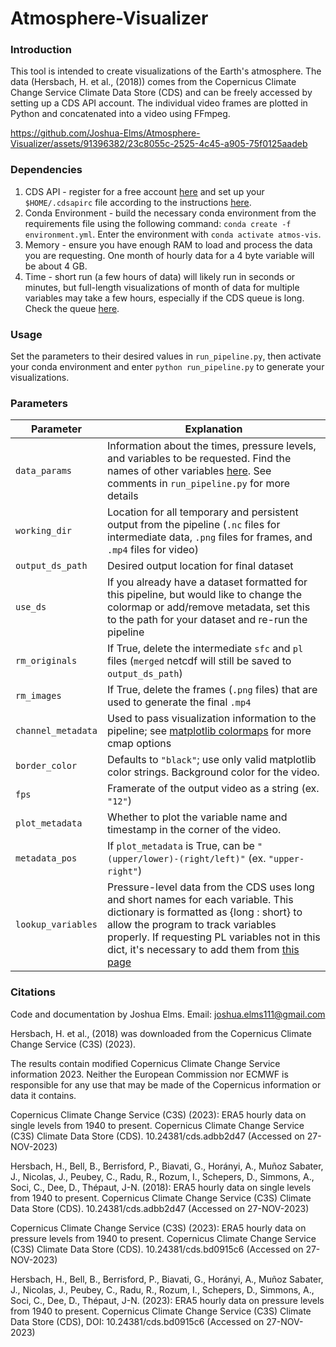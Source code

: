 # Atmosphere-Visualizer

### Introduction
This tool is intended to create visualizations of the Earth's atmosphere. The data (Hersbach, H. et al., (2018)) comes from the Copernicus Climate Change Service Climate Data Store (CDS) and can be freely accessed by setting up a CDS API account. The individual video frames are plotted in Python and concatenated into a video using FFmpeg.

https://github.com/Joshua-Elms/Atmosphere-Visualizer/assets/91396382/23c8055c-2525-4c45-a905-75f0125aadeb

### Dependencies

1. CDS API - register for a free account [here](https://cds.climate.copernicus.eu/user/register?destination=%2F%23!%2Fhome) and set up your `$HOME/.cdsapirc` file according to the instructions [here](https://cds.climate.copernicus.eu/api-how-to).
2. Conda Environment - build the necessary conda environment from the requirements file using the following command: `conda create -f environment.yml`. Enter the environment with `conda activate atmos-vis`.
3. Memory - ensure you have enough RAM to load and process the data you are requesting. One month of hourly data for a 4 byte variable will be about 4 GB.
4. Time - short run (a few hours of data) will likely run in seconds or minutes, but full-length visualizations of month of data for multiple variables may take a few hours, especially if the CDS queue is long. Check the queue [here](https://cds.climate.copernicus.eu/live/queue).

### Usage

Set the parameters to their desired values in `run_pipeline.py`, then activate your conda environment and enter `python run_pipeline.py` to generate your visualizations.

### Parameters

| Parameter          | Explanation                                                                                                                                                                                                                                                                                                                                                                            |
|--------------------|----------------------------------------------------------------------------------------------------------------------------------------------------------------------------------------------------------------------------------------------------------------------------------------------------------------------------------------------------------------------------------------|
| `data_params`      | Information about the times, pressure levels, and variables to be requested. Find the names of other variables [here](https://confluence.ecmwf.int/display/CKB/ERA5%3A+data+documentation#heading-Table9pressurelevelparametersinstantaneous). See comments in `run_pipeline.py` for more details                                                                                                                                                                                                                                                        |
| `working_dir`      | Location for all temporary and persistent output from the pipeline (`.nc` files for intermediate data, `.png` files for frames, and `.mp4` files for video)                                                                                                                                                                                                                            |
| `output_ds_path`   | Desired output location for final dataset                                                                                                                                                                                                                                                                                                                                              |
| `use_ds`           | If you already have a dataset formatted for this pipeline, but would like to change the colormap or add/remove metadata, set this to the path for your dataset and re-run the pipeline                                                                                                                                                                                                 |
| `rm_originals`     | If True, delete the intermediate `sfc` and `pl` files (`merged` netcdf will still be saved to `output_ds_path`)                                                                                                                                                                                                                                                                        |
| `rm_images`        | If True, delete the frames (`.png` files) that are used to generate the final `.mp4`                                                                                                                                                                                                                                                                                                   |
| `channel_metadata` | Used to pass visualization information to the pipeline; see [matplotlib colormaps](https://matplotlib.org/stable/users/explain/colors/colormaps.html) for more cmap options                                                                                                                                                                                                            |
| `border_color`     | Defaults to `"black"`; use only valid matplotlib color strings. Background color for the video.                                                                                                                                                                                                                                                                                        |
| `fps`              | Framerate of the output video as a string (ex. `"12"`)                                                                                                                                                                                                                                                                                                                                 |
| `plot_metadata`    | Whether to plot the variable name and timestamp in the corner of the video.                                                                                                                                                                                                                                                                                                            |
| `metadata_pos`     | If `plot_metadata` is True, can be `"(upper/lower)-(right/left)"` (ex. `"upper-right"`)                                                                                                                                                                                                                                                                                                |
| `lookup_variables` | Pressure-level data from the CDS uses long and short names for each variable. This dictionary is formatted as {long : short} to allow the program to track variables properly. If requesting PL variables not in this dict, it's necessary to add them from [this page](https://confluence.ecmwf.int/display/CKB/ERA5%3A+data+documentation#heading-Table9pressurelevelparametersinstantaneous) |


### Citations

Code and documentation by Joshua Elms. Email: joshua.elms111@gmail.com

Hersbach, H. et al., (2018) was downloaded from the Copernicus Climate Change Service (C3S) (2023).

The results contain modified Copernicus Climate Change Service information 2023. Neither the European Commission nor ECMWF is responsible for any use that may be made of the Copernicus information or data it contains.

Copernicus Climate Change Service (C3S) (2023): ERA5 hourly data on single levels from 1940 to present. Copernicus Climate Change Service (C3S) Climate Data Store (CDS). 10.24381/cds.adbb2d47 (Accessed on 27-NOV-2023)

Hersbach, H., Bell, B., Berrisford, P., Biavati, G., Horányi, A., Muñoz Sabater, J., Nicolas, J., Peubey, C., Radu, R., Rozum, I., Schepers, D., Simmons, A., Soci, C., Dee, D., Thépaut, J-N. (2018): ERA5 hourly data on single levels from 1940 to present. Copernicus Climate Change Service (C3S) Climate Data Store (CDS). 10.24381/cds.adbb2d47 (Accessed on 27-NOV-2023)

Copernicus Climate Change Service (C3S) (2023): ERA5 hourly data on pressure levels from 1940 to present. Copernicus Climate Change Service (C3S) Climate Data Store (CDS). 10.24381/cds.bd0915c6 (Accessed on 27-NOV-2023)

Hersbach, H., Bell, B., Berrisford, P., Biavati, G., Horányi, A., Muñoz Sabater, J., Nicolas, J., Peubey, C., Radu, R., Rozum, I., Schepers, D., Simmons, A., Soci, C., Dee, D., Thépaut, J-N. (2023): ERA5 hourly data on pressure levels from 1940 to present. Copernicus Climate Change Service (C3S) Climate Data Store (CDS), DOI: 10.24381/cds.bd0915c6 (Accessed on 27-NOV-2023)
